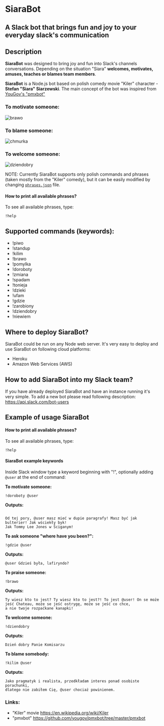 # SiaraBot 

## A Slack bot that brings fun and joy to your everyday slack's communication

## Description
**SiaraBot** was designed to bring joy and fun into Slack's channels conversations. Depending on the situation
"Siara" **welcomes, motivates, amuses, teaches or blames team members**.

**SiaraBot** is a Node.js bot based on polish comedy movie "Kiler" character - **Stefan "Siara" Siarzewski**. 
The main concept of the bot was inspired from <a href="https://github.com/yougov/pmxbot" target="_blank"> YouGov's "pmxbot"</a>


### To motivate someone:
<img src="http://michaelmoney.pl/apps/siarabot/brawo.gif" alt="brawo">

### To blame someone:
<img src="http://michaelmoney.pl/apps/siarabot/chmurka.gif" alt="chmurka">

### To welcome someone:
<img src="http://michaelmoney.pl/apps/siarabot/dziendobry.gif" alt="dziendobry">

NOTE: Currently SiaraBot supports only polish commands and phrases (taken mostly from the "Kiler" comedy),
but it can be easily modified by changing <a href="https://github.com/michaelmoney/SiaraBot/blob/master/assets/phrases.json">`phrases.json`</a> file.

#### How to print all available phrases?

To see all available phrases, type:

```
!help
``` 

## Supported commands (keywords):
- !piwo
- !standup
- !kilim
- !brawo
- !pomylka
- !doroboty
- !zmiana
- !spadam
- !tonieja
- !dzieki
- !ufam
- !gdzie
- !zarobiony
- !dziendobry
- !niewiem

## Where to deploy SiaraBot?
SiaraBot could be run on any Node web server. It's very easy to deploy and use SiaraBot on following cloud platforms:
- Heroku
- Amazon Web Services (AWS)

## How to add SiaraBot into my Slack team?
If you have already deployed SiaraBot and have an instance running it's very simple.
To add a  new bot please read following description:
https://api.slack.com/bot-users

## Example of usage SiaraBot

#### How to print all available phrases?

To see all available phrases, type:

```
!help
``` 

#### SiaraBot example keywords

Inside Slack window type a keyword beginning with "!", optionally adding `@user` at the end of command:

**To motivate someone:**
```
!doroboty @user
``` 
**Outputs:** 
```

Od tej pory, @user masz mieć w dupie paragrafy! Masz być jak bulterier! Jak wściekły byk!
Jak Tommy Lee Jones w Ściganym!
```

**To ask someone "where have you been?":**

```
!gdzie @user
``` 
**Outputs:** 

```
@user Gdzieś była, lafiryndo?
```

**To praise someone:**

```
!brawo
``` 
**Outputs:**

```
Ty wiesz kto to jest? Ty wiesz kto to jest?! To jest @user! On se może jeść Chateau, może se jeść ostrygę, może se jeść co chce,
a nie twoje rozpaćkane kanapki!
```

**To welcome someone:**

```
!dziendobry
``` 

**Outputs:** 

```
Dzień dobry Panie Komisarzu
```

**To blame somebody:**

```
!kilim @user
``` 

**Outputs:**
```
Jako pragmatyk i realista, przedkładam interes ponad osobiste porachunki,
dlatego nie zabiłem Cię, @user chociaż powinienem.
```

### Links:
- "Kiler" movie https://en.wikipedia.org/wiki/Kiler
- "pmxbot" https://github.com/yougov/pmxbot/tree/master/pmxbot
